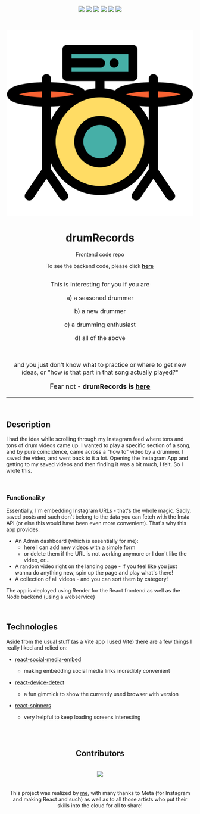 
<p align="center">
        <img src="https://badgen.net/github/commits/jmchor/drumrecords_front/main" />
        <img src="https://img.shields.io/github/languages/count/jmchor/drumrecords_front?color="green" />
        <img src="https://img.shields.io/github/languages/top/jmchor/drumrecords_front?color=yellow" />
        <img src="https://badges.aleen42.com/src/vitejs.svg" />
        <img src="https://badges.aleen42.com/src/react.svg" />
        <img src="https://badges.aleen42.com/src/react-router.svg" />

</p>
</br>

<p align="center">
<img src="images/../public/images/drums.svg" alt="drums" width="500px"/>
</p>

<h1 align="center">drumRecords</h1>

<p align="center">Frontend code repo</p>
<p align="center">To see the backend code, please click <b><a href="https://github.com/jcmhor/drumrecords_back">here</a></b></p>

</br>

<div align="center" style="font-size: 16px">
  This is interesting for you if you are

  </br>

<p align="center"> a) a seasoned drummer </p>
<p align="center"> b) a new drummer </p>
<p align="center"> c) a drumming enthusiast </p>
<p align="center"> d) all of the above</p>

</br>

  and you just don't know what to practice or where to get new ideas, or "how is that part in that song actually played?"

</div>

  <p align="center" style="font-size: 18px">Fear not - <b>drumRecords is <a href="https://useum.netlify.app/" target="_blank">here</a></b></p>

---

</br>

## Description

I had the idea while scrolling through my Instagram feed where tons and tons of drum videos came up. I wanted to play a specific section of a song, and by pure coincidence, came across a "how to" video by a drummer. I saved the video, and went back to it a lot. Opening the Instagram App and getting to my saved videos and then finding it was a bit much, I felt. So I wrote this.

</br>

### Functionality

Essentially, I'm embedding Instagram URLs - that's the whole magic. Sadly, saved posts and such don't belong to the data you can fetch with the Insta API (or else this would have been even more convenient). That's why this app provides:

- An Admin dashboard (which is essentially for me):
  - here I can add new videos with a simple form
  - or delete them if the URL is not working anymore or I don't like the video, or...
- A random video right on the landing page - if you feel like you just wanna do anything new, spin up the page and play what's there!
- A collection of all videos - and you can sort them by category!

The app is deployed using Render for the React frontend as well as the Node backend (using a webservice)

</br>

## Technologies

Aside from the usual stuff (as a Vite app I used Vite) there are a few things I really liked and relied on:

- [react-social-media-embed](https://www.npmjs.com/package/react-instagram-embed)
  - making embedding social media links incredibly convenient
- [react-device-detect](https://www.npmjs.com/package/react-device-detect)
  - a fun gimmick to show the currently used browser with version
- [react-spinners](https://www.npmjs.com/package/react-spinners)
  - very helpful to keep loading screens interesting

  </br>

</br>

<h2 align="center"> Contributors </h2>

</br>

<div align="center">
  <a href="https://github.com/jmchor/activity_logger/graphs/contributors" >
    <img src="https://avatars.githubusercontent.com/u/110151013?v=4" width="100"/>

  </a>
</div>

</br>

<p align="center">This project was realized by <a href="https://github.com/jmchor">me</a>, with many thanks to Meta (for Instagram and making React and such) as well as to all those artists who put their skills into the cloud for all to share!</p>
